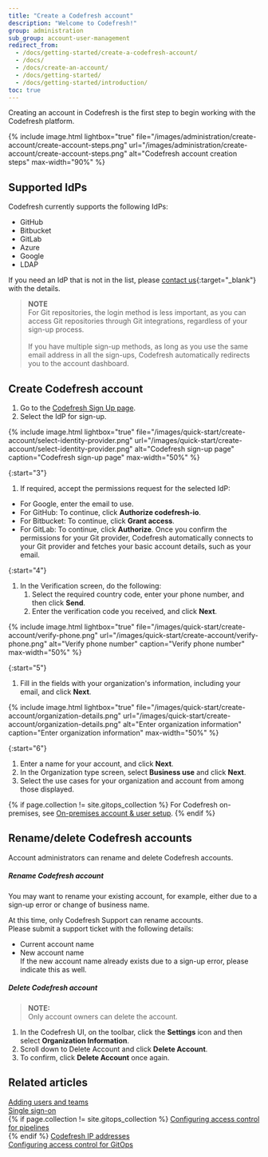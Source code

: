 ```yaml
---
title: "Create a Codefresh account"
description: "Welcome to Codefresh!"
group: administration
sub_group: account-user-management
redirect_from:
  - /docs/getting-started/create-a-codefresh-account/
  - /docs/
  - /docs/create-an-account/
  - /docs/getting-started/
  - /docs/getting-started/introduction/
toc: true
---
```


Creating an account in Codefresh is the first step to begin working with the Codefresh platform.

{% include 
image.html 
lightbox="true" 
file="/images/administration/create-account/create-account-steps.png" 
url="/images/administration/create-account/create-account-steps.png"
alt="Codefresh account creation steps" 
max-width="90%" 
%}

<!--- Creating an account provides access to the Codefresh platform, where you can install Runtimes, and create and manage GitOps entities.
After you select the IdP (identity provider), Codefresh requests permission to access your basic details, and for Git providers, to access your Git repositories. 

The permissions requested by Codefresh are needed in order to build and deploy your projects. -->

## Supported IdPs
Codefresh currently supports the following IdPs:
* GitHub
* Bitbucket
* GitLab 
* Azure
* Google 
* LDAP

If you need an IdP that is not in the list, please [contact us](https://codefresh.io/contact-us/){:target="\_blank"} with the details.


>**NOTE**     
For Git repositories, the login method is less important, as you can access Git repositories through Git integrations, regardless of your sign-up process. <br><br>
If you have multiple sign-up methods, as long as you use the same email address in all the sign-ups, Codefresh automatically redirects you to the account dashboard.

## Create Codefresh account
1. Go to the [Codefresh Sign Up page](https://g.codefresh.io/signup).  <!---need to change the URL and the screenshot-->
1. Select the IdP for sign-up.  


{% include 
image.html 
lightbox="true" 
file="/images/quick-start/create-account/select-identity-provider.png" 
url="/images/quick-start/create-account/select-identity-provider.png"
alt="Codefresh sign-up page" 
caption="Codefresh sign-up page" 
max-width="50%" 
%}

{:start="3"}
1. If required, accept the permissions request for the selected IdP:
  * For Google, enter the email to use.
  * For GitHub: To continue, click **Authorize codefresh-io**.
  * For Bitbucket: To continue, click **Grant access**.
  * For GitLab: To continue, click **Authorize**.
  Once you confirm the permissions for your Git provider, Codefresh automatically connects to your Git provider and fetches your basic account details, such as your email.

{:start="4"}
1. In the Verification screen, do the following:
    1. Select the required country code, enter your phone number, and then click **Send**.
    1. Enter the verification code you received, and click **Next**.

{% include 
image.html 
lightbox="true" 
file="/images/quick-start/create-account/verify-phone.png" 
url="/images/quick-start/create-account/verify-phone.png" 
alt="Verify phone number" 
caption="Verify phone number" 
max-width="50%" 
%}

{:start="5"}
1. Fill in the fields with your organization's information, including your email, and click **Next**. 

{% include 
image.html 
lightbox="true" 
file="/images/quick-start/create-account/organization-details.png" 
url="/images/quick-start/create-account/organization-details.png" 
alt="Enter organization information" 
caption="Enter organization information" 
max-width="50%" 
%}

{:start="6"}
1. Enter a name for your account, and click **Next**.
1. In the Organization type screen, select **Business use** and click **Next**.
1. Select the use cases for your organization and account from among those displayed.  

<!---
Need to change this screenshot or not include any
{% include 
image.html 
lightbox="true" 
file="/images/quick-start/create-account/select-use-cases.png" 
url="/images/quick-start/create-account/select-use-cases.png" 
alt="Quick start account creation: Select use cases" 
caption="Quick start account creation: Select use cases" 
max-width="50%" 
%}

-->

{% if page.collection != site.gitops_collection %}
For Codefresh on-premises, see [On-premises account & user setup]({{site.baseurl}}/docs/installation/on-premises/on-prem-configuration/).
{% endif %}



## Rename/delete Codefresh accounts
Account administrators can rename and delete Codefresh accounts.

##### Rename Codefresh account
You may want to rename your existing account, for example, either due to a sign-up error or change of business name.

At this time, only Codefresh Support can rename accounts.  
Please submit a support ticket with the following details:
* Current account name
* New account name  
  If the new account name already exists due to a sign-up error, please indicate this as well.

##### Delete Codefresh account

>**NOTE:**  
Only account owners can delete the account. 


1. In the Codefresh UI, on the toolbar, click the **Settings** icon and then select **Organization Information**.
1. Scroll down to Delete Account and click **Delete Account**.
1. To confirm, click **Delete Account** once again. 
 

## Related articles
[Adding users and teams]({{site.baseurl}}/docs/administration/account-user-management/add-users/)  
[Single sign-on]({{site.baseurl}}/docs/administration/single-sign-on/)  
{% if page.collection != site.gitops_collection %}
[Configuring access control for pipelines]({{site.baseurl}}/docs/administration/account-user-management/access-control/)  
{% endif %}
[Codefresh IP addresses]({{site.baseurl}}/docs/administration/platform-ip-addresses/)  
[Configuring access control for GitOps]({{site.baseurl}}/docs/administration/account-user-management/gitops-abac/)  




